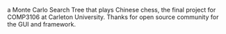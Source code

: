 a Monte Carlo Search Tree that plays Chinese chess, the final project for COMP3106 at Carleton University.
Thanks for open source community for the GUI and framework.
